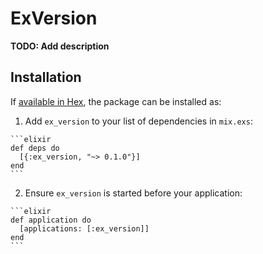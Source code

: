 # ExVersion

**TODO: Add description**

## Installation

If [available in Hex](https://hex.pm/docs/publish), the package can be installed as:

  1. Add `ex_version` to your list of dependencies in `mix.exs`:

    ```elixir
    def deps do
      [{:ex_version, "~> 0.1.0"}]
    end
    ```

  2. Ensure `ex_version` is started before your application:

    ```elixir
    def application do
      [applications: [:ex_version]]
    end
    ```

